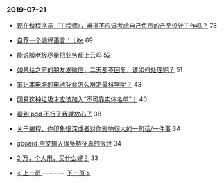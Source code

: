 ### 2019-07-21 
- [现在做程序员（工程师），难道不应该考虑自己负责的产品设计工作吗？](https://www.v2ex.com/t/584776) 78
- [自荐一个编程语言： Lite](https://www.v2ex.com/t/584791) 69
- [能说服老板尽量把业务都上云吗](https://www.v2ex.com/t/584763) 52
- [如果给之前的朋友发微信，二天都不回复，该如何处理呢？](https://www.v2ex.com/t/584802) 51
- [笔记本电脑的电池究竟怎么用才最科学呢？](https://www.v2ex.com/t/584742) 43
- [网易这种垃圾才应该加入“不可靠实体名单”！](https://www.v2ex.com/t/584832) 40
- [看到 pdd 不行了我就放心了](https://www.v2ex.com/t/584823) 38
- [关于编程，你印象很深或者对你影响很大的一句话/一件事](https://www.v2ex.com/t/584829) 34
- [gboard 中文输入很多特征真的很烂](https://www.v2ex.com/t/584833) 34
- [2 万，个人用，买什么好？](https://www.v2ex.com/t/584745) 33 

- [ < 上一页 ](https://github.com/able8/v2ex-hot-record/blob/master/2019-07-20.md) -------- [ 下一页 > ](https://github.com/able8/v2ex-hot-record/blob/master/2019-07-22.md)